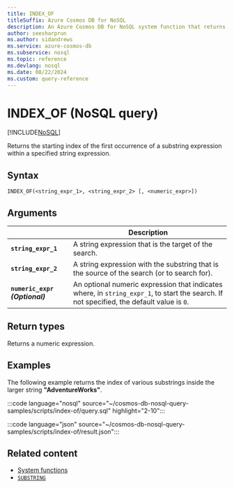 ```yaml
---
title: INDEX_OF
titleSuffix: Azure Cosmos DB for NoSQL
description: An Azure Cosmos DB for NoSQL system function that returns the index of the first occurrence of a string.
author: seesharprun
ms.author: sidandrews
ms.service: azure-cosmos-db
ms.subservice: nosql
ms.topic: reference
ms.devlang: nosql
ms.date: 08/22/2024
ms.custom: query-reference
---
```


# INDEX_OF (NoSQL query)

[!INCLUDE[NoSQL](../../includes/appliesto-nosql.md)]

Returns the starting index of the first occurrence of a substring expression within a specified string expression.

## Syntax

```nosql
INDEX_OF(<string_expr_1>, <string_expr_2> [, <numeric_expr>])
```

## Arguments

| | Description |
| --- | --- |
| **`string_expr_1`** | A string expression that is the target of the search. |
| **`string_expr_2`** | A string expression with the substring that is the source of the search (or to search for). |
| **`numeric_expr` *(Optional)*** | An optional numeric expression that indicates where, in `string_expr_1`, to start the search. If not specified, the default value is `0`. |

## Return types

Returns a numeric expression.

## Examples

The following example returns the index of various substrings inside the larger string **"AdventureWorks"**.

:::code language="nosql" source="~/cosmos-db-nosql-query-samples/scripts/index-of/query.sql" highlight="2-10":::  

:::code language="json" source="~/cosmos-db-nosql-query-samples/scripts/index-of/result.json":::

## Related content

- [System functions](system-functions.yml)
- [`SUBSTRING`](substring.md)
